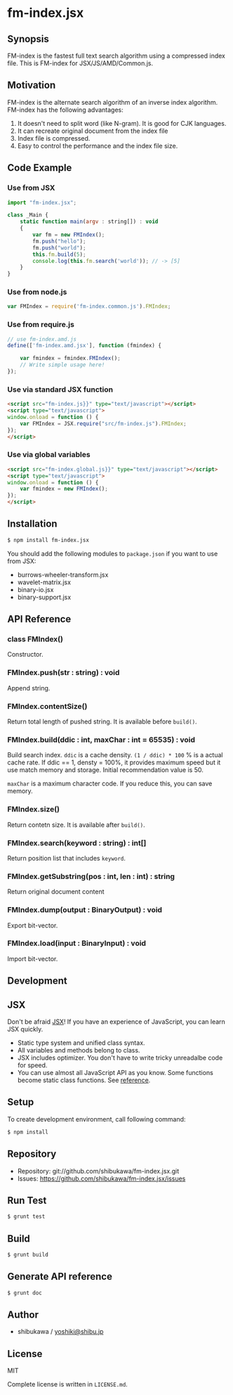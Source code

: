 fm-index.jsx
===========================================

Synopsis
---------------

FM-index is the fastest full text search algorithm using a compressed index file. This is FM-index for JSX/JS/AMD/Common.js.

Motivation
---------------

FM-index is the alternate search algorithm of an inverse index algorithm. FM-index has the following advantages:

1. It doesn't need to split word (like N-gram). It is good for CJK languages.
2. It can recreate original document from the index file
3. Index file is compressed.
4. Easy to control the performance and the index file size.

Code Example
---------------

### Use from JSX

```js
import "fm-index.jsx";

class _Main {
    static function main(argv : string[]) : void
    {
        var fm = new FMIndex();
        fm.push("hello");
        fm.push("world");
        this.fm.build(5);
        console.log(this.fm.search('world')); // -> [5]
    }
}
```

### Use from node.js

```js
var FMIndex = require('fm-index.common.js').FMIndex;
```

### Use from require.js

```js
// use fm-index.amd.js
define(['fm-index.amd.jsx'], function (fmindex) {

    var fmindex = fmindex.FMIndex();
    // Write simple usage here!
});
```

### Use via standard JSX function

```html
<script src="fm-index.js}}" type="text/javascript"></script>
<script type="text/javascript">
window.onload = function () {
    var FMIndex = JSX.require("src/fm-index.js").FMIndex;
});
</script>
```

### Use via global variables

```html
<script src="fm-index.global.js}}" type="text/javascript"></script>
<script type="text/javascript">
window.onload = function () {
    var fmindex = new FMIndex();
});
</script>
```

Installation
---------------

```sh
$ npm install fm-index.jsx
```

You should add the following modules to `package.json` if you want to use from JSX:

* burrows-wheeler-transform.jsx
* wavelet-matrix.jsx
* binary-io.jsx
* binary-support.jsx

API Reference
------------------

### class FMIndex()

Constructor.

### FMIndex.push(str : string) : void

Append string.

### FMIndex.contentSize()

Return total length of pushed string. It is available before `build()`.

### FMIndex.build(ddic : int, maxChar : int = 65535) : void

Build search index. `ddic` is a cache density. `(1 / ddic) * 100` % is a actual cache rate.
If ddic == 1, densty = 100%, it provides maximum speed but it use match memory and storage.
Initial recommendation value is 50.

`maxChar` is a maximum character code. If you reduce this, you can save memory.

### FMIndex.size()

Return contetn size. It is available after `build()`.

### FMIndex.search(keyword : string) : int[]

Return position list that includes `keyword`.

### FMIndex.getSubstring(pos : int, len : int) : string

Return original document content 

### FMIndex.dump(output : BinaryOutput) : void

Export bit-vector.

### FMIndex.load(input : BinaryInput) : void

Import bit-vector.

Development
-------------

## JSX

Don't be afraid [JSX](http://jsx.github.io)! If you have an experience of JavaScript, you can learn JSX
quickly.

* Static type system and unified class syntax.
* All variables and methods belong to class.
* JSX includes optimizer. You don't have to write tricky unreadalbe code for speed.
* You can use almost all JavaScript API as you know. Some functions become static class functions. See [reference](http://jsx.github.io/doc/stdlibref.html).

## Setup

To create development environment, call following command:

```sh
$ npm install
```

## Repository

* Repository: git://github.com/shibukawa/fm-index.jsx.git
* Issues: https://github.com/shibukawa/fm-index.jsx/issues

## Run Test

```sh
$ grunt test
```

## Build

```sh
$ grunt build
```

## Generate API reference

```sh
$ grunt doc
```

Author
---------

* shibukawa / yoshiki@shibu.jp

License
------------

MIT

Complete license is written in `LICENSE.md`.
